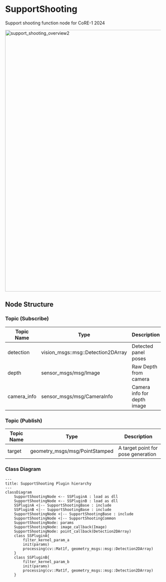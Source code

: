 # SupportShooting
Support shooting function node for CoRE-1 2024

<img width="843" alt="support_shooting_overview2" src="https://github.com/StrayedCats/SupportShooting/assets/67567093/81527337-2ca7-424f-814e-6260d5305815">

## Node Structure

### Topic (Subscribe)

| Topic Name | Type | Description |
| --- | --- | --- |
| detection | vision_msgs::msg::Detection2DArray | Detected panel poses |
| depth | sensor_msgs/msg/Image | Raw Depth from camera |
| camera_info | sensor_msgs/msg/CameraInfo | Camera info for depth image |

### Topic (Publish)

| Topic Name | Type | Description |
| --- | --- | --- |
| target | geometry_msgs/msg/PointStamped | A target point for pose generation |


### Class Diagram

```mermaid
---
title: SupportShooting Plugin hierarchy
---
classDiagram
    SupportShootingNode <-- SSPluginA : load as dll
    SupportShootingNode <-- SSPluginB : load as dll
    SSPluginA <|-- SupportShootingBase : include
    SSPluginB <|-- SupportShootingBase : include
    SupportShootingNode <|-- SupportShootingBase : include
    SupportShootingNode <|-- SupportShootingCommon
    SupportShootingNode: params
    SupportShootingNode: image_callback(Image)
    SupportShootingNode: point_callback(Detection2DArray)
    class SSPluginA{
        filter_kernel_param_a
        init(params)
        processing(cv::Mat1f, geometry_msgs::msg::Detection2DArray)
    }
    class SSPluginB{
        filter_kernel_param_b
        init(params)
        processing(cv::Mat1f, geometry_msgs::msg::Detection2DArray)
    }
